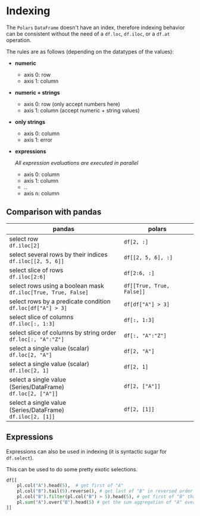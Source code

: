 # Indexing

The `Polars` `DataFrame` doesn't have an index, therefore indexing behavior can be consistent without the need of a `df.loc`,
`df.iloc`, or a `df.at` operation.

The rules are as follows (depending on the datatypes of the values):

- **numeric**

  - axis 0: row
  - axis 1: column

- **numeric + strings**

  - axis 0: row (only accept numbers here)
  - axis 1: column (accept numeric + string values)

- **only strings**

  - axis 0: column
  - axis 1: error

- **expressions**

  _All expression evaluations are executed in parallel_

  - axis 0: column
  - axis 1: column
  - ..
  - axis n: column

## Comparison with pandas

| pandas                                                                | polars                        |
|-----------------------------------------------------------------------|-------------------------------|
| select row<br> `df.iloc[2]`                                           | `df[2, :]`                    |
| select several rows by their indices<br> `df.iloc[[2, 5, 6]]`         | `df[[2, 5, 6], :]`            |
| select slice of rows<br> `df.iloc[2:6]`                               | `df[2:6, :]`                  |
| select rows using a boolean mask<br> `df.iloc[True, True, False]`     | `df[[True, True, False]]`     |
| select rows by a predicate condition<br> `df.loc[df["A"] > 3]`        | `df[df["A"] > 3]`             |
| select slice of columns<br> `df.iloc[:, 1:3]`                         | `df[:, 1:3]`                  |
| select slice of columns by string order<br> `df.loc[:, "A":"Z"]`      | `df[:, "A":"Z"]`              |
| select a single value (scalar)<br> `df.loc[2, "A"]`                   | `df[2, "A"]`                  |
| select a single value (scalar)<br> `df.iloc[2, 1]`                    | `df[2, 1]`                    |
| select a single value (Series/DataFrame)<br> `df.loc[2, ["A"]]`       | `df[2, ["A"]]`                |
| select a single value (Series/DataFrame)<br> `df.iloc[2, [1]]`        | `df[2, [1]]`                  |

## Expressions

Expressions can also be used in indexing (it is syntactic sugar for `df.select`).

This can be used to do some pretty exotic selections.

```python
df[[
    pl.col("A").head(5),  # get first of "A"
    pl.col("B").tail(5).reverse(), # get last of "B" in reversed order
    pl.col("B").filter(pl.col("B") > 5).head(5), # get first of "B" that fulfils predicate
    pl.sum("A").over("B").head(5) # get the sum aggregation of "A" over the groups of "B" and return the first 5
]]
```
